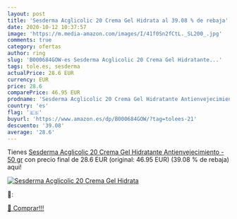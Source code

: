 ```yaml
---
layout: post
title: 'Sesderma Acglicolic 20 Crema Gel Hidrata al 39.08 % de rebaja'
date: 2020-10-12 10:37:57
image: 'https://m.media-amazon.com/images/I/41f0Sn2fCtL._SL200_.jpg'
comments: true
category: ofertas
author: ring
slug: 'B000684GOW-es Sesderma Acglicolic 20 Crema Gel Hidratante...'
tags: tole.es, sesderma
actualPrice: 28.6 EUR
currency: EUR
price: 28.6
comparePrice: 46.95 EUR
prodname: 'Sesderma Acglicolic 20 Crema Gel Hidratante Antienvejecimiento - 50 gr'
country: 'es'
flag: '🇪🇸'
buyurl: 'https://www.amazon.es/dp/B000684GOW/?tag=tolees-21'
descuento: '39.08'
average: '28.6'
---
```


Tienes [Sesderma Acglicolic 20 Crema Gel Hidratante Antienvejecimiento - 50 gr](https://www.amazon.es/dp/B000684GOW/?tag=tolees-21) con precio final de  28.6 EUR (original: 46.95 EUR) (39.08 %  de rebaja) aqui!

[![Sesderma Acglicolic 20 Crema Gel Hidrata](https://m.media-amazon.com/images/I/41f0Sn2fCtL._SL200_.jpg)](https://www.amazon.es/dp/B000684GOW/?tag=tolees-21)

🔎:


[🛒 Comprar!!!](https://www.amazon.es/dp/B000684GOW/?tag=tolees-21)
